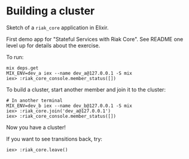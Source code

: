 # Building a cluster

Sketch of a `riak_core` application in Elixir.

First demo app for "Stateful Services with Riak Core". See README one level up
for details about the exercise.

To run:

    mix deps.get
    MIX_ENV=dev_a iex --name dev_a@127.0.0.1 -S mix
    iex> :riak_core_console.member_status([])

To build a cluster, start another member and join it to the cluster:

    # In another terminal
    MIX_ENV=dev_b iex --name dev_b@127.0.0.1 -S mix
    iex> :riak_core.join('dev_a@127.0.0.1')
    iex> :riak_core_console.member_status([])

Now you have a cluster!

If you want to see transitions back, try:

    iex> :riak_core.leave()
    
